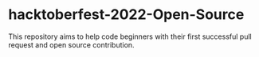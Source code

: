 # hacktoberfest-2022-Open-Source
This repository aims to help code beginners with their first successful pull request and open source contribution.
